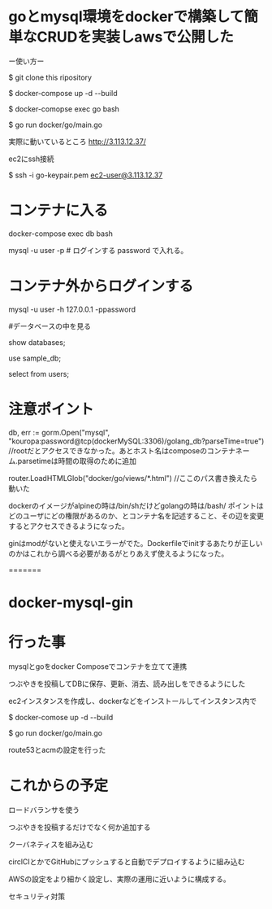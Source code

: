 # goとmysql環境をdockerで構築して簡単なCRUDを実装しawsで公開した
ー使い方ー

$ git clone this ripository

$ docker-compose up -d --build 

$ docker-comopse exec go bash

$ go run docker/go/main.go

実際に動いているところ
http://3.113.12.37/

ec2にssh接続

$ ssh -i go-keypair.pem ec2-user@3.113.12.37

# コンテナに入る

docker-compose  exec  db  bash


mysql -u user -p # ログインする password で入れる。


# コンテナ外からログインする
mysql -u user -h  127.0.0.1 -ppassword

#データベースの中を見る

show databases;

use sample_db;

select from users;


# 注意ポイント
db, err := gorm.Open("mysql", "kouropa:password@tcp(dockerMySQL:3306)/golang_db?parseTime=true") 
//rootだとアクセスできなかった。あとホスト名はcomposeのコンテナネーム.parsetimeは時間の取得のために追加

router.LoadHTMLGlob("docker/go/views/*.html") //ここのパス書き換えたら動いた

dockerのイメージがalpineの時は/bin/shだけどgolangの時は/bash/ 
ポイントはどのユーザにどの権限があるのか、とコンテナ名を記述すること、その辺を変更するとアクセスできるようになった。

ginはmodがないと使えないエラーがでた。Dockerfileでinitするあたりが正しいのかはこれから調べる必要があるがとりあえず使えるようになった。

=======

# docker-mysql-gin

# 行った事

mysqlとgoをdocker Composeでコンテナを立てて連携


つぶやきを投稿してDBに保存、更新、消去、読み出しをできるようにした

ec2インスタンスを作成し、dockerなどをインストールしてインスタンス内で

$ docker-comose up -d --build

$ go run docker/go/main.go

route53とacmの設定を行った


# これからの予定

ロードバランサを使う


つぶやきを投稿するだけでなく何か追加する

クーバネティスを組み込む

circlCIとかでGitHubにプッシュすると自動でデプロイするように組み込む


AWSの設定をより細かく設定し、実際の運用に近いように構成する。

セキュリティ対策





